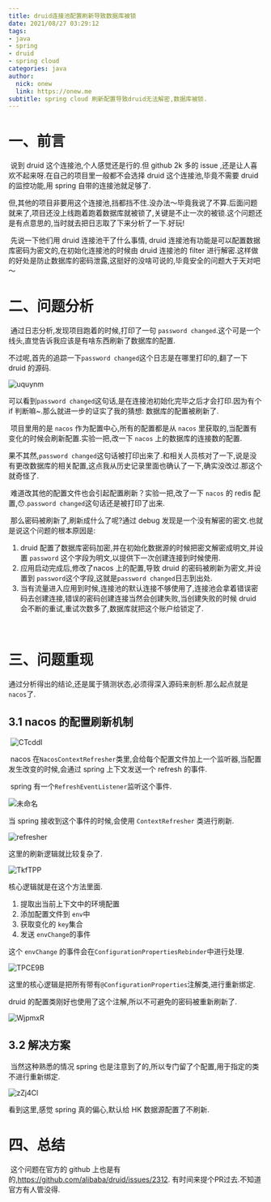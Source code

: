 ```yaml
---
title: druid连接池配置刷新导致数据库被锁
date: 2021/08/27 03:29:12
tags:
- java
- spring
- druid
- spring cloud
categories: java
author: 
  nick: onew
  link: https://onew.me
subtitle: spring cloud 刷新配置导致druid无法解密,数据库被锁.
---
```




# 一、前言

​	说到 druid 这个连接池,个人感觉还是行的.但 github 2k 多的 issue ,还是让人喜欢不起来呀.在自己的项目里一般都不会选择 druid 这个连接池,毕竟不需要 druid 的监控功能,用 spring 自带的连接池就足够了.

​	但,其他的项目非要用这个连接池,挡都挡不住.没办法～毕竟我说了不算.后面问题就来了,项目还没上线跑着跑着数据库就被锁了,关键是不止一次的被锁.这个问题还是有点意思的,当时就去把日志取了下来分析了一下.好玩!

​	先说一下他们用 druid 连接池干了什么事情, druid 连接池有功能是可以配置数据库密码为密文的,在初始化连接池的时候由 druid 连接池的 filter 进行解密.这样做的好处是防止数据库的密码泄露,这挺好的没啥可说的,毕竟安全的问题大于天对吧～



# 二、问题分析

​	通过日志分析,发现项目跑着的时候,打印了一句 `password changed`.这个可是一个线头,直觉告诉我应该是有啥东西刷新了数据库的配置.

​	不过呢,首先的追踪一下`password changed`这个日志是在哪里打印的,翻了一下 druid 的源码.

![uquynm](https://itinfo.oss-cn-hongkong.aliyuncs.com/img/uquynm.png)

可以看到`password changed`这句话,是在连接池初始化完毕之后才会打印.因为有个 if 判断嘛~.那么就进一步的证实了我的猜想: 数据库的配置被刷新了.

​	项目里用的是 `nacos` 作为配置中心,所有的配置都是从 `nacos` 里获取的,当配置有变化的时候会刷新配置.实验一把,改一下 `nacos` 上的数据库的连接数的配置.

​	果不其然,`password changed`这句话被打印出来了.和相关人员核对了一下,说是没有更改数据库的相关配置,这点我从历史记录里面也确认了一下,确实没改过.那这个就奇怪了.

​	难道改其他的配置文件也会引起配置刷新？实验一把,改了一下 `nacos` 的 redis 配置,😯.`password changed`这句话还是被打印了出来.

​	那么密码被刷新了,刷新成什么了呢?通过 debug 发现是一个没有解密的密文.也就是说这个问题的根本原因是:

1.  druid 配置了数据库密码加密,并在初始化数据源的时候把密文解密成明文,并设置 `password` 这个字段为明文,以提供下一次创建连接到时候使用.
2. 应用启动完成后,修改了nacos 上的配置,导致 druid 的密码被刷新为密文,并设置到 `password`这个字段,这就是`password changed`日志到出处.
3. 当有流量进入应用到时候,连接池的默认连接不够使用了,连接池会拿着错误密码去创建连接,错误的密码创建连接当然会创建失败,当创建失败的时候 druid 会不断的重试,重试次数多了,数据库就把这个账户给锁定了.

​	

# 三、问题重现

​	通过分析得出的结论,还是属于猜测状态,必须得深入源码来剖析.那么起点就是 `nacos`了.

## 3.1 nacos 的配置刷新机制

​	![CTcddI](https://itinfo.oss-cn-hongkong.aliyuncs.com/img/CTcddI.png)

​	nacos 在`NacosContextRefresher`类里,会给每个配置文件加上一个监听器,当配置发生改变的时候,会通过 spring 上下文发送一个 refresh 的事件.

​	spring 有一个`RefreshEventListener`监听这个事件.

![未命名](https://itinfo.oss-cn-hongkong.aliyuncs.com/img/未命名.png)

当 spring 接收到这个事件的时候,会使用 `ContextRefresher` 类进行刷新.

![refresher](https://itinfo.oss-cn-hongkong.aliyuncs.com/img/refresher.png)

这里的刷新逻辑就比较复杂了.

![TkfTPP](https://itinfo.oss-cn-hongkong.aliyuncs.com/img/TkfTPP.png)

核心逻辑就是在这个方法里面.

1. 提取出当前上下文中的环境配置
2. 添加配置文件到 `env`中
3. 获取变化的 `key`集合
4. 发送 `envChange`的事件

这个 `envChange` 的事件会在`ConfigurationPropertiesRebinder`中进行处理.

![TPCE9B](https://itinfo.oss-cn-hongkong.aliyuncs.com/img/TPCE9B.png)

这里的核心逻辑是把所有带有`@ConfigurationProperties`注解类,进行重新绑定.

druid 的配置类刚好也使用了这个注解,所以不可避免的密码被重新刷新了.

![WjpmxR](https://itinfo.oss-cn-hongkong.aliyuncs.com/img/WjpmxR.png)



## 3.2 解决方案

​	当然这种熟悉的情况 spring 也是注意到了的,所以专门留了个配置,用于指定的类不进行重新绑定.

![zZj4Cl](https://itinfo.oss-cn-hongkong.aliyuncs.com/img/zZj4Cl.png)

看到这里,感觉 spring 真的偏心,默认给 HK 数据源配置了不刷新.





# 四、总结

​	这个问题在官方的 github 上也是有的,https://github.com/alibaba/druid/issues/2312. 有时间来提个PR过去.不知道官方有人管没得.
